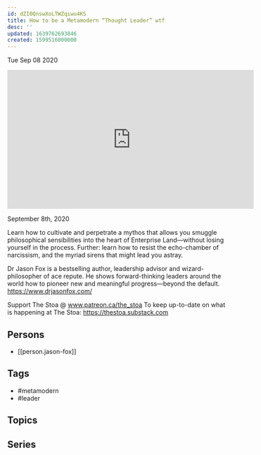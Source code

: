 ```yaml
---
id: dZI0QnswXoLTWZqiwu4KS
title: How to be a Metamodern “Thought Leader” wtf
desc: ''
updated: 1639762693846
created: 1599516000000
---
```





Tue Sep 08 2020

<iframe width="560" height="315" src="https://www.youtube.com/embed/VOlv8mb9-Rs" title="How to be a Metamodern “Thought Leader” wtf w/ Jason Fox" frameborder="0" allow="accelerometer; autoplay; clipboard-write; encrypted-media; gyroscope; picture-in-picture" allowfullscreen ></iframe>

September 8th, 2020

Learn how to cultivate and perpetrate a mythos that allows you smuggle philosophical sensibilities into the heart of Enterprise Land—without losing yourself in the process. Further: learn how to resist the echo-chamber of narcissism, and the myriad sirens that might lead you astray.

Dr Jason Fox is a bestselling author, leadership advisor and wizard-philosopher of ace repute. He shows forward-thinking leaders around the world how to pioneer new and meaningful progress—beyond the default. https://www.drjasonfox.com/

Support The Stoa @ www.patreon.ca/the_stoa
To keep up-to-date on what is happening at The Stoa: https://thestoa.substack.com

## Persons

- [[person.jason-fox]]

## Tags

- #metamodern
- #leader

## Topics



## Series



